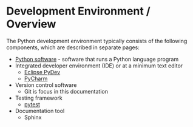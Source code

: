 # Development Environment / Overview #

The Python development environment typically consists of the following components,
which are described in separate pages:

* [Python software](python) - software that runs a Python language program
* Integrated developer environment (IDE) or at a minimum text editor
	+ [Eclipse PyDev](ide-eclipse-pydev)
	+ [PyCharm](ide-pycharm/ide-pycharm)
* Version control software
	+ Git is focus in this documentation
* Testing framework
	+ [pytest](pytest)
* Documentation tool
	+ Sphinx

